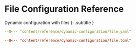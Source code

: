 # File Configuration Reference

Dynamic configuration with files
{: .subtitle }

```yml tab="YAML"
--8<-- "content/reference/dynamic-configuration/file.yaml"
```

```toml tab="TOML"
--8<-- "content/reference/dynamic-configuration/file.toml"
```
